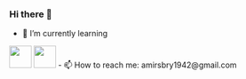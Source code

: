 ### Hi there 👋

- 🌱 I’m currently learning 

<img src="https://cdn.jsdelivr.net/gh/devicons/devicon/icons/python/python-original.svg" width="40" height="40"/>
<img src="https://cdn.jsdelivr.net/gh/devicons/devicon/icons/bash/bash-original.svg" width="40" height="40"/>
- 📫 How to reach me: amirsbry1942@gmail.com
